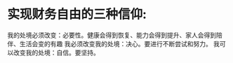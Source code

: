 # 实现财务自由的三种信仰:
我的处境必须改变：必要性。健康会得到恢复、能力会得到提升、家人会得到陪伴、生活会变的有趣
我必须改变我的处境：决心。要进行不断尝试和努力。
我可以改变我的处境：自信。要坚持。




